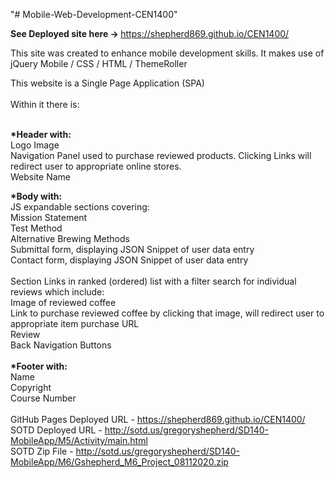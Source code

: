 "# Mobile-Web-Development-CEN1400" <br>

<b>See Deployed site here -> </b>https://shepherd869.github.io/CEN1400/ <br>

This site was created to enhance mobile development skills. It makes use of jQuery Mobile / CSS / HTML / ThemeRoller <br>

This website is a Single Page Application (SPA)<br><br>
Within it there is: <br><br>

<b>*Header with:<br></b>
  Logo Image<br>
  Navigation Panel used to purchase reviewed products. Clicking Links will redirect user to appropriate online stores.<br>
  Website Name<br>
  
<b>*Body with: <br></b>
  JS expandable sections covering:<br>
    Mission Statement<br>
    Test Method<br>
    Alternative Brewing Methods<br>
    Submittal form, displaying JSON Snippet of user data entry<br>
    Contact form, displaying JSON Snippet of user data entry<br>
    <br>
   Section Links in ranked (ordered) list with a filter search for individual reviews which include:<br>
     Image of reviewed coffee<br>
     Link to purchase reviewed coffee by clicking that image, will redirect user to appropriate item purchase URL<br>
     Review<br>
     Back Navigation Buttons<br>
     <br>
<b>*Footer with:<br></b>
  Name<br>
  Copyright<br>
  Course Number<br>
  <br>
GitHub Pages Deployed URL - https://shepherd869.github.io/CEN1400/ <br>
SOTD Deployed URL - http://sotd.us/gregoryshepherd/SD140-MobileApp/M5/Activity/main.html <br>
SOTD Zip File - http://sotd.us/gregoryshepherd/SD140-MobileApp/M6/Gshepherd_M6_Project_08112020.zip
